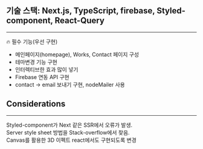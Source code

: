 ## 기술 스택: Next.js, TypeScript, firebase, Styled-component, React-Query

---

🔥 필수 기능(우선 구현)

- 메인페이지(homepage), Works, Contact 페이지 구성
- 테마변경 기능 구현
- 인터렉티브한 효과 많이 넣기
- Firebase 연동 API 구현
- contact → email 보내기 구현, nodeMailer 사용

## Considerations

---

Styled-component가 Next 같은 SSR에서 오류가 발생.  
Server style sheet 방법을 Stack-overflow에서 찾음.  
Canvas를 활용한 3D 이펙트 react에서도 구현되도록 변경

